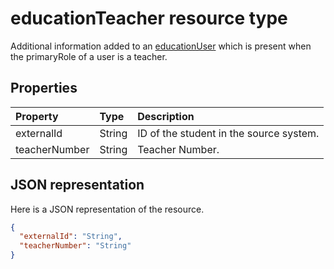 # educationTeacher resource type


Additional information added to an [educationUser](educationuser.md) which is present when the primaryRole of a user is a teacher.


## Properties
| Property	   | Type	|Description|
|:---------------|:--------|:----------|
|externalId|String| ID of the student in the source system.|
|teacherNumber|String|Teacher Number.|

## JSON representation

Here is a JSON representation of the resource.

<!-- {
  "blockType": "resource",
  "optionalProperties": [

  ],
  "@odata.type": "microsoft.graph.educationTeacher"
}-->

```json
{
  "externalId": "String",
  "teacherNumber": "String"
}

```

<!-- uuid: 8fcb5dbc-d5aa-4681-8e31-b001d5168d79
2015-10-25 14:57:30 UTC -->
<!-- {
  "type": "#page.annotation",
  "description": "educationTeacher resource",
  "keywords": "",
  "section": "documentation",
  "tocPath": ""
}-->